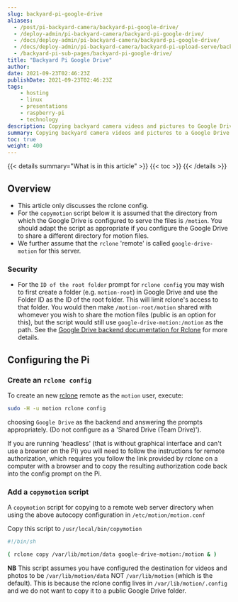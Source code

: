 ```yaml
---
slug: backyard-pi-google-drive
aliases:
  - /post/pi-backyard-camera/backyard-pi-google-drive/
  - /deploy-admin/pi-backyard-camera/backyard-pi-google-drive/
  - /docs/deploy-admin/pi-backyard-camera/backyard-pi-google-drive/
  - /docs/deploy-admin/pi-backyard-camera/backyard-pi-upload-serve/backyard-pi-google-drive/
  - /backyard-pi-sub-pages/backyard-pi-google-drive/
title: "Backyard Pi Google Drive"
author:
date: 2021-09-23T02:46:23Z
publishDate: 2021-09-23T02:46:23Z
tags:
    - hosting
    - linux
    - presentations
    - raspberry-pi
    - technology
description: Copying backyard camera videos and pictures to Google Drive using rclone
summary: Copying backyard camera videos and pictures to a Google Drive using rclone
toc: true
weight: 400
---
```


{{< details summary="What is in this article" >}}
{{< toc >}}
{{< /details >}}

## Overview

* This article only discusses the rclone config.
* For the ``copymotion`` script below it is assumed that the directory from which the Google Drive is configured to serve the files is ``/motion``.  You should adapt the script as appropriate if you configure the Google Drive to share a different directory for motion files.
* We further assume that the ``rclone`` 'remote' is called ``google-drive-motion`` for this server.

### Security

* For the ``ID of the root folder`` prompt for ``rclone config`` you may wish to first create a folder (e.g. ``motion-root``) in Google Drive and use the Folder ID as the ID of the root folder. This will limit rclone's access to that folder. You would then make ``/motion-root/motion`` shared with whomever you wish to share the motion files (public is an option for this), but the script would still use ``google-drive-motion:/motion`` as the path. See the [Google Drive backend documentation for Rclone](https://rclone.org/drive/#root-folder-id) for more details.

## Configuring the Pi

### Create an ``rclone config``

To create an new [rclone](https://rclone.org) remote as the ``motion`` user, execute:

```bash
sudo -H -u motion rclone config
```

choosing ``Google Drive`` as the backend and answering the prompts appropriately. (Do not configure as a 'Shared Drive (Team Drive)').

If you are running 'headless' (that is without graphical interface and can't use a browser on the Pi) you will need to follow the instructions for remote authorization, which requires you follow the link provided by rclone on a computer with a browser and to copy the resulting authorization code back into the config prompt on the Pi.

### Add a ``copymotion`` script

A ``copymotion`` script for copying to a remote web server directory when using the above autocopy configuration in ``/etc/motion/motion.conf``

Copy this script to ``/usr/local/bin/copymotion``

```bash
#!/bin/sh

( rclone copy /var/lib/motion/data google-drive-motion:/motion & )
```

**NB** This script assumes you have configured the destination for videos and photos to be ``/var/lib/motion/data`` NOT ``/var/lib/motion`` (which is the default). This is because the rclone config lives in ``/var/lib/motion/.config`` and we do not want to copy it to a public Google Drive folder.
